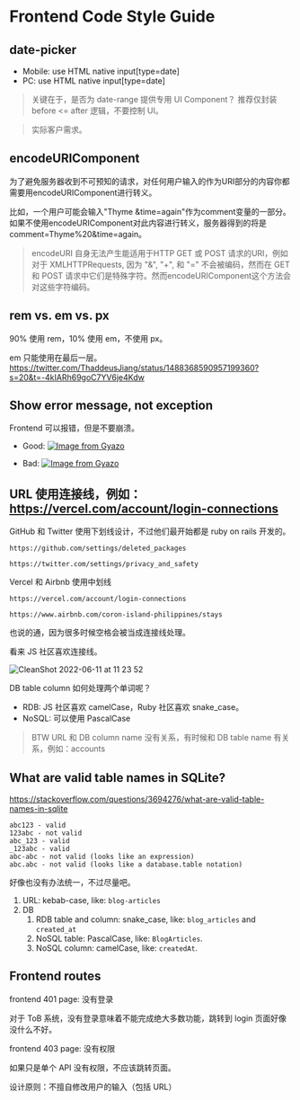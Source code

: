 # Frontend Code Style Guide

## date-picker

* Mobile: use HTML native input[type=date]
* PC: use HTML native input[type=date]

> 关键在于，是否为 date-range 提供专用 UI Component？
> 推荐仅封装 before <= after 逻辑，不要控制 UI。

> 实际客户需求。

## encodeURIComponent

为了避免服务器收到不可预知的请求，对任何用户输入的作为URI部分的内容你都需要用encodeURIComponent进行转义。

比如，一个用户可能会输入"Thyme &time=again"作为comment变量的一部分。
如果不使用encodeURIComponent对此内容进行转义，服务器得到的将是comment=Thyme%20&time=again。

> encodeURI 自身无法产生能适用于HTTP GET 或 POST 请求的URI，例如对于 XMLHTTPRequests, 因为 "&", "+", 和 "=" 不会被编码，然而在 GET 和 POST 请求中它们是特殊字符。然而encodeURIComponent这个方法会对这些字符编码。

## rem vs. em vs. px

90% 使用 rem，10% 使用 em，不使用 px。

em 只能使用在最后一层。
https://twitter.com/ThaddeusJiang/status/1488368590957199360?s=20&t=-4kIARh69goC7YV6je4Kdw

## Show error message, not exception

Frontend 可以报错，但是不要崩溃。

- Good: [![Image from Gyazo](https://i.gyazo.com/50047913c88f18b27aed9d7ea975916e.jpg)](https://gyazo.com/50047913c88f18b27aed9d7ea975916e)

- Bad: [![Image from Gyazo](https://i.gyazo.com/389208f243d89b7327a79ded4ddb5e39.jpg)](https://gyazo.com/389208f243d89b7327a79ded4ddb5e39)

## URL 使用连接线，例如：https://vercel.com/account/login-connections

GitHub 和 Twitter 使用下划线设计，不过他们最开始都是 ruby on rails 开发的。

```
https://github.com/settings/deleted_packages

https://twitter.com/settings/privacy_and_safety
```

Vercel 和 Airbnb 使用中划线

```
https://vercel.com/account/login-connections

https://www.airbnb.com/coron-island-philippines/stays
```
也说的通，因为很多时候空格会被当成连接线处理。

看来 JS 社区喜欢连接线。

![CleanShot 2022-06-11 at 11 23 52](https://user-images.githubusercontent.com/17308201/173169094-1f66ee19-83d8-4cda-9a42-b2844df3f51d.png)

DB table column 如何处理两个单词呢？

* RDB: JS 社区喜欢 camelCase，Ruby 社区喜欢 snake_case。
* NoSQL: 可以使用 PascalCase

> BTW URL 和 DB column name 没有关系，有时候和 DB table name 有关系，例如：accounts

## What are valid table names in SQLite?

https://stackoverflow.com/questions/3694276/what-are-valid-table-names-in-sqlite

```
abc123 - valid
123abc - not valid
abc_123 - valid
_123abc - valid
abc-abc - not valid (looks like an expression)
abc.abc - not valid (looks like a database.table notation)
```

好像也没有办法统一，不过尽量吧。

1. URL: kebab-case, like: `blog-articles`
2. DB
   1. RDB table and column: snake_case, like: `blog_articles` and `created_at`
   2. NoSQL table:  PascalCase, like: `BlogArticles`.
   3. NoSQL column: camelCase, like: `createdAt`.


## Frontend routes

frontend 401 page: 没有登录

对于 ToB 系统，没有登录意味着不能完成绝大多数功能，跳转到 login 页面好像没什么不好。

frontend 403 page: 没有权限

如果只是单个 API 没有权限，不应该跳转页面。

设计原则：不擅自修改用户的输入（包括 URL）